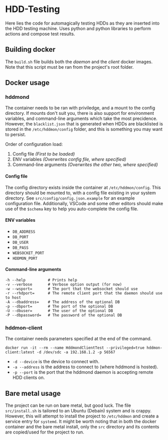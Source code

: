 # HDD-Testing

Here lies the code for automagically testing HDDs as they are inserted into the HDD testing machine. 
Uses python and python libraries to perform actions and compose test results.

## Building docker

The `build.sh` file builds both the *daemon* and the *client* docker images. Note that this script must be ran from the project's root folder.

## Docker usage

### hddmond

The container needs to be ran with priviledge, and a mount to the config directory. If mounts don't suit you, there is also support for environment variables, and command-line arguments which take the most precidence. However, the `blacklist.json` that is generated when HDDs are blacklisted is stored in the `/etc/hddmon/config` folder, and this is something you may want to persist.

Order of configuration load:
1. Config file              *(First to be loaded)*
2. ENV variables            *(Overwrites config file, where specified)*
3. Command-line arguments   *(Overwrites the other two, where specified)*

#### Config file

The config directory exists inside the container at `/etc/hddmon/config`. This directory should be mounted to, with a config file existing in your system directory. See `src/config/config.json.example` for an example configuration file. Additionally, VSCode and some other editors should make use of the `$schema` key to help you auto-complete the config file.

#### ENV variables

- `DB_ADDRESS`
- `DB_PORT`
- `DB_USER`
- `DB_PASS`
- `WEBSOCKET_PORT`
- `HDDMON_PORT`

#### Command-line arguments

```
-h --help          # Prints help
-v --verbose       # Verbose option output (for now)
-w --wsport=       # The port that the websocket should use
-r --rhdport=      # The remote client port that the daemon should use to host
-A --dbaddress=    # The address of the optional DB
-p --dbport=       # The port of the optional DB
-U --dbuser=       # The user of the optional DB
-P --dbpassword=   # The password of the optional DB
```

### hddmon-client

The container needs parameters specified at the end of the command. 

```
docker run -it --rm --name HddmondClientTest --privileged=true hddmon-client:latest -d /dev/sdc -a 192.168.1.2 -p 56567
```

 - `-d --device` is the device to connect with.
 - `-a --address` is the address to connect to (where hddmond is hosted).
 - `-p --port` is the port that the hddmond daemon is accepting remote HDD clients on.

## Bare metal usage

The project can be run on bare metal, but good luck. The file `src/install.sh` is tailored to an Ubuntu (Debain) system and is crappy. However, this will attempt to install the project to `/etc/hddmon` and create a service entry for `systemd`. It might be worth noting that in both the docker container and the bare metal install, only the `src` directory and its contents are copied/used for the project to run.